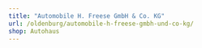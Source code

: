 ```yaml
---
title: "Automobile H. Freese GmbH & Co. KG"
url: /oldenburg/automobile-h-freese-gmbh-und-co-kg/
shop: Autohaus
---
```

